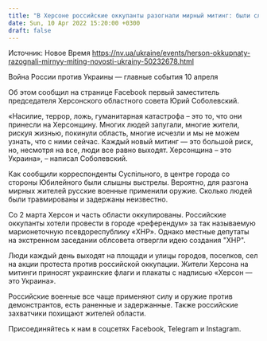 ```yaml
---
title: "В Херсоне российские оккупанты разогнали мирный митинг: были слышны выстрелы"
date: Sun, 10 Apr 2022 15:20:00 +0300
draft: false
---
```

Источник: Новое Время https://nv.ua/ukraine/events/herson-okkupnaty-razognali-mirnyy-miting-novosti-ukrainy-50232678.html


Война России против Украины — главные события 10 апреля

Об этом сообщил на странице Facebook первый заместитель председателя Херсонского областного совета Юрий Соболевский.

 «Насилие, террор, ложь, гуманитарная катастрофа – это то, что они принесли на Херсонщину. Многих людей запугали, многие жители, рискуя жизнью, покинули область, многие исчезли и мы не можем узнать, что с ними сейчас. Каждый новый митинг — это большой риск, но, несмотря на все, люди все равно выходят. Херсонщина – это Украина», – написал Соболевский.

Как сообщили корреспонденты Суспільного, в центре города со стороны Юбилейного были слышны выстрелы. Вероятно, для разгона мирных жителей русские военные применили оружие. Сколько людей были травмированы и задержаны неизвестно.

Со 2 марта Херсон и часть области оккупированы. Российские оккупанты хотели провести в городе «референдум» за так называемую марионеточную псевдореспублику «ХНР». Однако местные депутаты на экстренном заседании облсовета отвергли идею создания "ХНР".

 Люди каждый день выходят на площади и улицы городов, поселков, сел на акции протеста против российской оккупации. Жители Херсона на митинги приносят украинские флаги и плакаты с надписью «Херсон — это Украина».

 Российские военные все чаще применяют силу и оружие против демонстрантов, есть раненные и задержанные. Также российские захватчики похищают жителей области.

Присоединяйтесь к нам в соцсетях Facebook, Telegram и Instagram.
